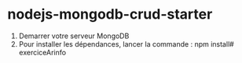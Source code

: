 # nodejs-mongodb-crud-starter
 
1. Demarrer votre serveur MongoDB
2. Pour installer les dépendances, lancer la commande : npm install#   e x e r c i c e A r i n f o  
 